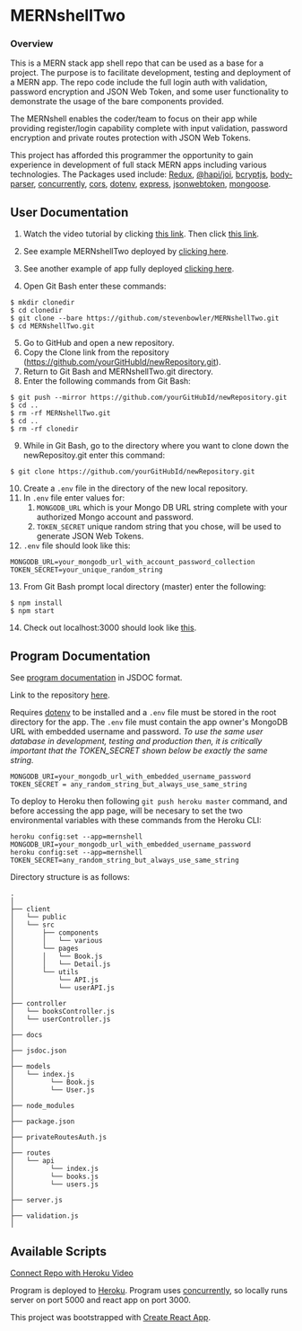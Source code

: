 # MERNshellTwo

### Overview
This is a MERN stack app shell repo that can be used as a base for a project.  The purpose is to facilitate development, testing and deployment of a MERN app.  The repo code include the full login auth with validation, password encryption and JSON Web Token, and some user functionality to demonstrate the usage of the bare components provided. 

The MERNshell enables the coder/team to focus on their app while providing register/login capability complete with input validation, password encryption and private routes protection with JSON Web Tokens.

This project has afforded this programmer the opportunity to gain experience in development of full stack MERN apps including various technologies.  The Packages used include: [Redux](https://www.npmjs.com/package/redux), [@hapi/joi](https://www.npmjs.com/package/@hapi/joi), [bcryptjs](https://www.npmjs.com/package/bcryptjs), [body-parser](https://www.npmjs.com/package/body-parser), [concurrently](https://www.npmjs.com/package/concurrently), [cors](https://www.npmjs.com/package/cors), [dotenv](https://www.npmjs.com/package/dotenv), [express](https://www.npmjs.com/package/express), [jsonwebtoken](https://www.npmjs.com/package/jsonwebtoken), [mongoose](https://www.npmjs.com/package/mongoose).


## User Documentation

1. Watch the video tutorial by clicking [this link](https://drive.google.com/file/d/1dXeXGydfJTvsE2GS7LnczJzTW0EKO-wS/view?usp=sharing). Then click [this link](https://drive.google.com/file/d/1_4N8HZdfe0iLeP5e1oFAKL5MQbadpiw6/view?usp=sharing).

2. See example MERNshellTwo deployed by [clicking here](https://mernshelltwo.herokuapp.com/).

3. See another example of app fully deployed [clicking here](https://secure-citadel-76923.herokuapp.com/).

4. Open Git Bash enter these commands: 
````
$ mkdir clonedir
$ cd clonedir
$ git clone --bare https://github.com/stevenbowler/MERNshellTwo.git
$ cd MERNshellTwo.git
````
5. Go to GitHub and open a new repository.
6. Copy the Clone link from the repository (https://github.com/yourGitHubId/newRepository.git).
7. Return to Git Bash and MERNshellTwo.git directory.
8. Enter the following commands from Git Bash:
````
$ git push --mirror https://github.com/yourGitHubId/newRepository.git
$ cd ..
$ rm -rf MERNshellTwo.git
$ cd ..
$ rm -rf clonedir
````
9. While in Git Bash, go to the directory where you want to clone down the newRepositoy.git enter this command:
````
$ git clone https://github.com/yourGitHubId/newRepository.git
````
10. Create a `.env` file in the directory of the new local repository.
11. In `.env` file enter values for:
    1. `MONGODB_URL` which is your Mongo DB URL string complete with your authorized Mongo account and password.
    2. `TOKEN_SECRET` unique random string that you chose, will be used to generate JSON Web Tokens.
12. `.env` file should look like this:
````
MONGODB_URL=your_mongodb_url_with_account_password_collection
TOKEN_SECRET=your_unique_random_string
````
13. From Git Bash prompt local directory (master) enter the following:
````
$ npm install
$ npm start
````
14. Check out localhost:3000 should look like [this](https://mernshelltwo.herokuapp.com/).



## Program Documentation

See [program documentation](https://stevenbowler.github.io/MERNshellTwo/docs/index.html) in JSDOC format.

Link to the repository [here](https://github.com/stevenbowler/MERNshellTwo/).

Requires [dotenv](https://www.npmjs.com/package/dotenv) to be installed and a `.env` file must be stored in the root directory for the app.  The `.env` file must contain the app owner's MongoDB URL with embedded username and password.  _*To use the same user database in development, testing and production then, it is critically important that the TOKEN_SECRET shown below be exactly the same string.*_
````
MONGODB_URI=your_mongodb_url_with_embedded_username_password
TOKEN_SECRET = any_random_string_but_always_use_same_string
````

To deploy to Heroku then following `git push heroku master` command, and before accessing the app page, will be necesary to set the two environmental variables with these commands from the Heroku CLI:
````
heroku config:set --app=mernshell MONGODB_URI=your_mongodb_url_with_embedded_username_password
heroku config:set --app=mernshell TOKEN_SECRET=any_random_string_but_always_use_same_string
````


Directory structure is as follows:

```
.
│ 
├── client
│   └── public
│   └── src
│       ├── components
│       │   └── various
│       └── pages
│       │   └── Book.js
│       │   └── Detail.js
│       └── utils
│           └── API.js
│           └── userAPI.js
│ 
├── controller
│   └── booksController.js
│   └── userController.js
│
├── docs
│
├── jsdoc.json
│
├── models
│   └── index.js
│         └── Book.js
│         └── User.js
│ 
├── node_modules
│ 
├── package.json
│ 
├── privateRoutesAuth.js
│
├── routes
│   └── api
│         └── index.js
│         └── books.js
│         └── users.js
│
├── server.js
│
├── validation.js
│

```



## Available Scripts
[Connect Repo with Heroku Video](https://youtu.be/GgNcs9zlFSA?list=PLOFmg4xbN_TPrB6w4rThsFanVxJI_SfER)

Program is deployed to [Heroku](https://www.heroku.com).  Program uses [concurrently](https://www.npmjs.com/package/concurrently), so locally runs server on port 5000 and react app on port 3000.

This project was bootstrapped with [Create React App](https://github.com/facebook/create-react-app).







